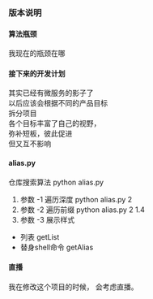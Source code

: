 ### 版本说明

#### 算法瓶颈
我现在的瓶颈在哪

#### 接下来的开发计划
其实已经有微服务的影子了  
以后应该会根据不同的产品目标  
拆分项目  
各个目标丰富了自己的视野，  
弥补短板，彼此促进  
但又互不影响  

#### alias.py
仓库搜索算法
python alias.py
1. 参数 -1
  遍历深度
  python alias.py 2
1. 参数 -2
  遍历前缀
  python alias.py 2 1.4
1. 参数 -3
  展示样式
  + 列表 getList  
  + 替身shell命令 getAlias

#### 直播
我在修改这个项目的时候，
会考虑直播。
